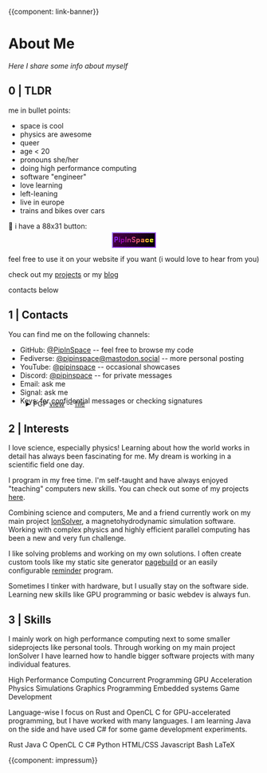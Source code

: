 {{component: link-banner}}
<style>
pre {
    font-size: 0.8rem;
    background-color: #222;
    color: #f1f1f1;
    padding: 10px;
    margin: 0;
    margin-top: 5px;
    max-height: 300px;
    overflow: auto;
    border: 3px solid #222;
    scrollbar-width: thin;
}
</style>

<div class="main_body">
    
# About Me
<span style="font-style: italic;">Here I share some info about myself</span>

## 0 | TLDR
me in bullet points:

- space is cool
- physics are awesome
- queer
- age < 20
- pronouns she/her
- doing high performance computing
- software "engineer"
- love learning
- left-leaning
- live in europe
- trains and bikes over cars

💜 i have a 88x31 button:
<div style="width: 100%; margin-top: -10px; margin-bottom: 5px;"><a href="img/buttons/pipinspace.png"><img alt="my 81x33 button" src="img/buttons/pipinspace.png" style="display: block; margin: auto"></a></div>

feel free to use it on your website if you want (i would love to hear from you)

check out my [projects](projects.html) or my [blog](blog/blog.html)

contacts below

## 1 | Contacts
You can find me on the following channels:

- <span class="span-highlight">GitHub:</span> [@PipInSpace](https://github.com/PipInSpace) -- feel free to browse my code
- <span class="span-highlight">Fediverse:</span> [@pipinspace@mastodon.social](https://mastodon.social/@pipinspace) -- more personal posting
- <span class="span-highlight">YouTube:</span> [@pipinspace](https://youtube.com/@pipinspace) -- occasional showcases
- <span class="span-highlight">Discord:</span> [@pipinspace](https://discordapp.com/users/431788003111731200) -- for private messages
- <span class="span-highlight">Email:</span> ask me
- <span class="span-highlight">Signal:</span> ask me
- <span class="span-highlight">Keys:</span> for confidential messages or checking signatures

<details class="text-padding" style="margin-left: 35px; margin-top: -25px;">
<summary>
<span class="span-highlight">PGP</span> <span style="text-decoration: underline; cursor: pointer;">view</span> -- <a href="files/pgp.pub" style="text-decoration: underline; color: var(--text_colour)" download>file</a>
</summary>

    -----BEGIN PGP PUBLIC KEY BLOCK-----

    mQGNBGXPv8IBDADM948P2TOCXJKxI4dpSjqrWeFuXr5UsLzFJhn2v2daesU3lGYb
    gHVW66RCBB5vb6qa8VCVCqXntdlRdXzBbRAJl/3FYyBy5dCoZqwQsulX/bjlhsnc
    xEWG7J307h+WwMOS7xoapHzMkdSb9ykEt8GGd+b1P1mMQQfKeYliwqjNulGIl/PT
    lNHrRYL6N7FEEx0YYtaLiZmstWN+RZw0mwggWOfTPwVs7qGJX6nVJuXLJMWUoYCw
    RRqWKCQvYG6NSES137UtFACQXEyx9Yi4RemuoVO7EWiR1cMIQxYIqktzUcHQ4wdb
    oNaQqEHR3jtcFPWCJU+EHOFfROq0rg7paedMlSg9fu3MRJwbppKcO2sP+s6l+WOl
    GQ2ZMYvLWpQhTyIP65QS1veXrUKvCund+WYm0b4v5dzGPcJtJNAZXA8yI8/rFMGU
    0LhJI9yDUO7VfHbLBgqp5g/jY+9FrTfrmGmEM6fEJ821q8j/hn1iK5xROf7ybb8g
    mR9W0G7y7Q4NFRUAEQEAAbQzSm9oYW5uYSBQbHVzY2hrZSA8am9oYW5uYS5wbHVz
    Y2hrZUBqb2hhbm5ldW0tbGcuZGU+iQHRBBMBCAA7FiEEOf1+8RVzGvNRJnE0Z6mh
    uiQblPkFAmXPv8ICGwMFCwkIBwICIgIGFQoJCAsCBBYCAwECHgcCF4AACgkQZ6mh
    uiQblPkacAwAoLK2l1YllVgGawkwc1lAUsbkKQWH82fNZKXs0kpLe0JChg5z8M63
    YhPmJyRkz8uv2k7sazk+U6NSCh8FmNCymOUmTGkBdtAZYCkShWf4t+mCksXZdH7w
    rHnBFxe8f0WZBAmFh8LKvXVwb4BXrIUc8u8lFc67u0bZgBVLGXLHX5tA6hIqNwy5
    bk3ftRhgjbY7slDxkGGvAU1UK1CNpaJ6QJBEhu0u5Olb3PT+vWQD8thv1PywGllA
    Mp8sovL7gcrBQQtgBTQMVRgK6tZi42omHytftyyWOYppI36JaPPCf4s2fw9hMBSV
    gh3MiVoL74H37HVT7snX4gCOioerW3Iz/ScxV20LZHt21Rk2zuxXQ0kxnLaLrsAW
    nf08vr6He/Dn82a5vNmWBcNYsDm3MrJKmBiVMm8nHAkr/9W3XbC3ScPZrHwhHIN6
    KJW930jqdSOtak0+f1OeaDqgwIm7X1+snjOc2EGR59VHW1RG6rKQvfRQTBhlf+H3
    bdfpLWuKXqlVuQGNBGXPv8IBDACZNq4cBBkzQFkMsaGHu+1a/nC7oDmOKftTpRWj
    SFUX4nbAJHibntNmWU0oo4WiFDV80Faq0ujte/Xdjf1HFmb7h51NWmcEmv4YjqI9
    4oM8hdlq1FMaWtBWvIowP7XGxptZuoRMobNEcL740SHvM3z2we5gq4n1XnCwDT0A
    IPaXdxVbiGaUsDXcC5GmtMIm90ofKub8229ATaAzCDaPhDdUeMEtSJrX/4Sxmwd+
    tNdHohihKxpnYzogkG3Eb9pqUtBUP8rGa8WuaJwC7l9wGCd3PmziwIlFt/6YVksV
    HABKQtaUd0Jw5NPWEcdmoaMGF8tG+c21itqT0gCnG49aow0Uff6TGGKRI95/ZqIU
    zkfT0NkimcHmFuwpQ06s+C36IiZt/8PhU+aNNu1Bx7E4JmJbP7vrLgVDjmcJl0HX
    9xMPMwuNvSvMJhf717eqbthyFJ5Cz5Ga/hIGHLDdl5kIraUMNwk220Ccn2iiLIIo
    WAcJBwbep+D0tOkdicWUf5iQNLUAEQEAAYkBtgQYAQgAIBYhBDn9fvEVcxrzUSZx
    NGepobokG5T5BQJlz7/CAhsMAAoJEGepobokG5T5fK8L+wb0AULPXpJ4QMNHAmSh
    maPp0X1iKDjOo79EbowzfL2X+7mFeOLE7zpFSYaBLO5N0LrnKjJdMnv211au6vxi
    GtbOXYDfqmHnlct+wwclrf2RiaPykqbF94odLAt4sp3Fm+ysIEgz3v9K4G3XiS9r
    gnFmaLcZrPgkmLQlMGu4BlVgDqH4etj672p/Jt4uyMXQ9X/e1wI2OsaNWtM2NGsO
    zzI9+BTM8ARlDvrsr+BpqRQqPPSovFvZ+6lGBGSMbLeBnRHVMpBwYkRDnc8Sv1dp
    iIuCkBgRhSMRWZTBFkW3tLlXsV/T9Vu00gz4TYantQPR7Y51xpcBfSLBpUIaaYHA
    rxzRgYjVJ005y3F721gUGLvR4hIcCjfpphgIArPG5Gpvw4zMiUnaLehKKzamDcy6
    HeZ656/sRBPDMJgnV6rlqX3etya3+y9AN7scw8QZtvbZVDa20cAVFUmI7RmX02vO
    7t8lNzwH6SJoc6WsgmX48W18mbx/daViRbRfCzP99xqwlA==
    =eGUD
    -----END PGP PUBLIC KEY BLOCK-----
</details>

## 2 | Interests

I love science, especially physics! Learning about how the world works in detail has always been fascinating for me. My dream is working in a scientific field one day.

I program in my free time. I'm self-taught and have always enjoyed "teaching" computers new skills. You can check out some of my projects [here](projects.html).

Combining science and computers, Me and a friend currently work on my main project [IonSolver](https://github.com/PipInSpace/IonSolver), a magnetohydrodynamic simulation software. Working with complex physics and highly efficient parallel computing has been a new and very fun challenge.

I like solving problems and working on my own solutions. I often create custom tools like my static site generator [pagebuild](https://github.com/PipInSpace/pagebuild) or an easily configurable [reminder](https://github.com/PipInSpace/pagebuild) program.

Sometimes I tinker with hardware, but I usually stay on the software side. Learning new skills like GPU programming or basic webdev is always fun.

## 3 | Skills

I mainly work on high performance computing next to some smaller sideprojects like personal tools. Through working on my main project IonSolver I have learned how to handle bigger software projects with many individual features.

<p style="text-align: left;">
<span class="span-highlight">High Performance Computing</span> <span class="span-highlight">Concurrent Programming</span> <span class="span-highlight">GPU Acceleration</span> <span class="span-highlight">Physics Simulations</span> <span class="span-highlight">Graphics Programming</span> <span class="span-highlight">Embedded systems</span> <span class="span-highlight">Game Development</span> </p>

Language-wise I focus on Rust and OpenCL C for GPU-accelerated programming, but I have worked with many languages. I am learning Java on the side and have used C# for some game development experiments.

<p style="text-align: left;">
<span class="span-highlight">Rust</span> <span class="span-highlight">Java</span> <span class="span-highlight">C</span> <span class="span-highlight">OpenCL C</span> <span class="span-highlight">C#</span> <span class="span-highlight">Python</span> <span class="span-highlight">HTML/CSS</span> <span class="span-highlight">Javascript</span> <span class="span-highlight">Bash</span> <span class="span-highlight">LaTeX</span></p>

{{component: impressum}}
</div>